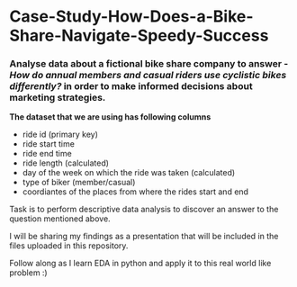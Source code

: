 # Case-Study-How-Does-a-Bike-Share-Navigate-Speedy-Success
### Analyse data about a fictional bike share company to answer - *How do annual members and casual riders use cyclistic bikes differently?* in order to make informed decisions about marketing strategies.

**The dataset that we are using has following columns**

* ride id (primary key)
* ride start time
* ride end time
* ride length (calculated)
* day of the week on which the ride was taken (calculated)
* type of biker (member/casual)
* coordiantes of the places from where the rides start and end

Task is to perform descriptive data analysis to discover an answer to the question mentioned above.

I will be sharing my findings as a presentation that will be included in the files uploaded in this repository.

Follow along as I learn EDA in python and apply it to this real world like problem :)
